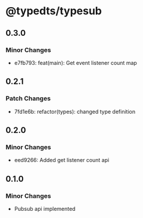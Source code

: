 # @typedts/typesub

## 0.3.0

### Minor Changes

- e7fb793: feat(main): Get event listener count map

## 0.2.1

### Patch Changes

- 7fd1e6b: refactor(types): changed type definition

## 0.2.0

### Minor Changes

- eed9266: Added get listener count api

## 0.1.0

### Minor Changes

- Pubsub api implemented
